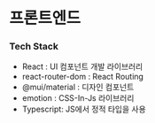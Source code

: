 # 프론트엔드

### Tech Stack

- React : UI 컴포넌트 개발 라이브러리
- react-router-dom : React Routing
- @mui/material : 디자인 컴포넌트
- emotion : CSS-In-Js 라이브러리
- Typescript: JS에서 정적 타입을 사용
